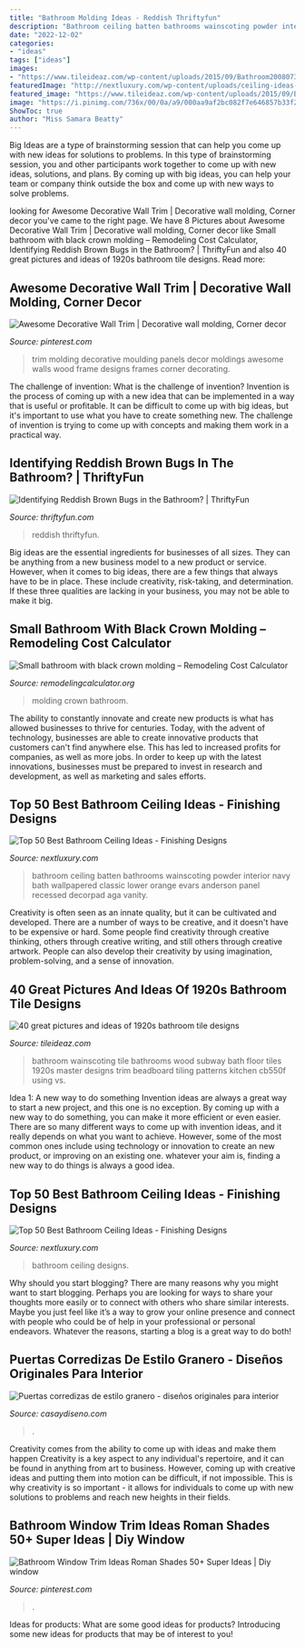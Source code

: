 ```yaml
---
title: "Bathroom Molding Ideas - Reddish Thriftyfun"
description: "Bathroom ceiling batten bathrooms wainscoting powder interior navy bath wallpapered classic lower orange evars anderson panel recessed decorpad aga vanity"
date: "2022-12-02"
categories:
- "ideas"
tags: ["ideas"]
images:
- "https://www.tileideaz.com/wp-content/uploads/2015/09/Bathroom20080730010_zps24d3c570.jpg"
featuredImage: "http://nextluxury.com/wp-content/uploads/ceiling-ideas-for-bathroom.jpg"
featured_image: "https://www.tileideaz.com/wp-content/uploads/2015/09/Bathroom20080730010_zps24d3c570.jpg"
image: "https://i.pinimg.com/736x/00/0a/a9/000aa9af2bc082f7e646857b33f25412.jpg"
ShowToc: true
author: "Miss Samara Beatty"
---
```



Big Ideas are a type of brainstorming session that can help you come up with new ideas for solutions to problems. In this type of brainstorming session, you and other participants work together to come up with new ideas, solutions, and plans. By coming up with big ideas, you can help your team or company think outside the box and come up with new ways to solve problems.

	

		
looking for Awesome Decorative Wall Trim | Decorative wall molding, Corner decor you've came to the right page. We have 8 Pictures about Awesome Decorative Wall Trim | Decorative wall molding, Corner decor like Small bathroom with black crown molding – Remodeling Cost Calculator, Identifying Reddish Brown Bugs in the Bathroom? | ThriftyFun and also 40 great pictures and ideas of 1920s bathroom tile designs. Read more:
		
    
## Awesome Decorative Wall Trim | Decorative Wall Molding, Corner Decor

<img loading=lazy src="https://i.pinimg.com/736x/a6/13/1a/a6131a3778486837e2a81facc0fd1ef2--wall-molding-moldings.jpg" onerror="this.onerror=null;this.src='https://tse3.mm.bing.net/th?id=OIP.zzExWPDyFHIsoWMB6AM08AHaFj&amp;pid=15.1';" alt="Awesome Decorative Wall Trim | Decorative wall molding, Corner decor">

_Source: pinterest.com_

>trim molding decorative moulding panels decor moldings awesome walls wood frame designs frames corner decorating. 

	

The challenge of invention: What is the challenge of invention?
Invention is the process of coming up with a new idea that can be implemented in a way that is useful or profitable. It can be difficult to come up with big ideas, but it's important to use what you have to create something new. The challenge of invention is trying to come up with concepts and making them work in a practical way.

    
## Identifying Reddish Brown Bugs In The Bathroom? | ThriftyFun

<img loading=lazy src="https://img.thrfun.com/img/224/145/bathroom_x3.jpg" onerror="this.onerror=null;this.src='https://tse2.mm.bing.net/th?id=OIP.YU6ena4pouUSHISon40XHQHaJ4&amp;pid=15.1';" alt="Identifying Reddish Brown Bugs in the Bathroom? | ThriftyFun">

_Source: thriftyfun.com_

>reddish thriftyfun. 

	

Big ideas are the essential ingredients for businesses of all sizes. They can be anything from a new business model to a new product or service. However, when it comes to big ideas, there are a few things that always have to be in place. These include creativity, risk-taking, and determination. If these three qualities are lacking in your business, you may not be able to make it big.

    
## Small Bathroom With Black Crown Molding – Remodeling Cost Calculator

<img loading=lazy src="https://www.remodelingcalculator.org/wp-content/uploads/Small-bathroom-with-black-crown-molding.jpg" onerror="this.onerror=null;this.src='https://tse3.mm.bing.net/th?id=OIP.SyAJntg9Ugwk5sV3b9zU1QHaLE&amp;pid=15.1';" alt="Small bathroom with black crown molding – Remodeling Cost Calculator">

_Source: remodelingcalculator.org_

>molding crown bathroom. 

	

The ability to constantly innovate and create new products is what has allowed businesses to thrive for centuries. Today, with the advent of technology, businesses are able to create innovative products that customers can't find anywhere else. This has led to increased profits for companies, as well as more jobs. In order to keep up with the latest innovations, businesses must be prepared to invest in research and development, as well as marketing and sales efforts.

    
## Top 50 Best Bathroom Ceiling Ideas - Finishing Designs

<img loading=lazy src="http://nextluxury.com/wp-content/uploads/wallpaper-blue-pattern-bathroom-ceiling-ideas.jpg" onerror="this.onerror=null;this.src='https://tse4.mm.bing.net/th?id=OIP.FJO1X-wHvDvz4JIQp9be-gAAAA&amp;pid=15.1';" alt="Top 50 Best Bathroom Ceiling Ideas - Finishing Designs">

_Source: nextluxury.com_

>bathroom ceiling batten bathrooms wainscoting powder interior navy bath wallpapered classic lower orange evars anderson panel recessed decorpad aga vanity. 

	

Creativity is often seen as an innate quality, but it can be cultivated and developed. There are a number of ways to be creative, and it doesn't have to be expensive or hard. Some people find creativity through creative thinking, others through creative writing, and still others through creative artwork. People can also develop their creativity by using imagination, problem-solving, and a sense of innovation.

    
## 40 Great Pictures And Ideas Of 1920s Bathroom Tile Designs

<img loading=lazy src="https://www.tileideaz.com/wp-content/uploads/2015/09/Bathroom20080730010_zps24d3c570.jpg" onerror="this.onerror=null;this.src='https://tse3.mm.bing.net/th?id=OIP.P6mfGxJb7xhO9SYG5cMjRgHaJ4&amp;pid=15.1';" alt="40 great pictures and ideas of 1920s bathroom tile designs">

_Source: tileideaz.com_

>bathroom wainscoting tile bathrooms wood subway bath floor tiles 1920s master designs trim beadboard tiling patterns kitchen cb550f using vs. 

	

Idea 1: A new way to do something
Invention ideas are always a great way to start a new project, and this one is no exception. By coming up with a new way to do something, you can make it more efficient or even easier. There are so many different ways to come up with invention ideas, and it really depends on what you want to achieve. However, some of the most common ones include using technology or innovation to create an new product, or improving on an existing one. whatever your aim is, finding a new way to do things is always a good idea.

    
## Top 50 Best Bathroom Ceiling Ideas - Finishing Designs

<img loading=lazy src="http://nextluxury.com/wp-content/uploads/ceiling-ideas-for-bathroom.jpg" onerror="this.onerror=null;this.src='https://tse2.mm.bing.net/th?id=OIP.wPjlw7pJ7BWYJOtHz8cMhgAAAA&amp;pid=15.1';" alt="Top 50 Best Bathroom Ceiling Ideas - Finishing Designs">

_Source: nextluxury.com_

>bathroom ceiling designs. 

	

Why should you start blogging?
There are many reasons why you might want to start blogging. Perhaps you are looking for ways to share your thoughts more easily or to connect with others who share similar interests. Maybe you just feel like it’s a way to grow your online presence and connect with people who could be of help in your professional or personal endeavors. Whatever the reasons, starting a blog is a great way to do both!

    
## Puertas Corredizas De Estilo Granero - Diseños Originales Para Interior

<img loading=lazy src="https://casaydiseno.com/wp-content/uploads/2018/01/puertas-corredizas-blancas.jpg" onerror="this.onerror=null;this.src='https://tse2.mm.bing.net/th?id=OIP.8a8jw0ltNdCXhZnv5PXnhwHaJ3&amp;pid=15.1';" alt="Puertas corredizas de estilo granero - diseños originales para interior">

_Source: casaydiseno.com_

>. 

	

Creativity comes from the ability to come up with ideas and make them happen
Creativity is a key aspect to any individual's repertoire, and it can be found in anything from art to business. However, coming up with creative ideas and putting them into motion can be difficult, if not impossible. This is why creativity is so important - it allows for individuals to come up with new solutions to problems and reach new heights in their fields.

    
## Bathroom Window Trim Ideas Roman Shades 50+ Super Ideas | Diy Window

<img loading=lazy src="https://i.pinimg.com/736x/00/0a/a9/000aa9af2bc082f7e646857b33f25412.jpg" onerror="this.onerror=null;this.src='https://tse1.mm.bing.net/th?id=OIP.ACjGMXzipCi1Xnfjs2pRBgAAAA&amp;pid=15.1';" alt="Bathroom Window Trim Ideas Roman Shades 50+ Super Ideas | Diy window">

_Source: pinterest.com_

>. 

	

Ideas for products: What are some good ideas for products?
Introducing some new ideas for products that may be of interest to you!

